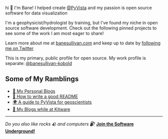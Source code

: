 hi :wave: I'm Bane! I helped create [@PyVista](https://github.com/pyvista) and my passion is open source software for data visualization

I'm a geophysicist/hydrologist by training, but I've found my niche in open source software development. Check out the following pinned projects to see some of the work I am most eager to share!

Learn more about me at [banesullivan.com](https://banesullivan.com/) and keep up to date by [following me on Twitter](https://twitter.com/banesullivan)

This is my primary, public profile for open source. My work profile is separate: [@banesullivan-kobold](https://github.com/banesullivan-kobold)

## Some of My Ramblings

- [📰 My Personal Blogs](https://medium.com/@banesullivan/)
- [📄 How to write a good README](https://github.com/banesullivan/README)
- [🌍 A guide to PyVista for geoscientists](https://banesullivan.com/pyvista/index.html)
- [🏢 My Blogs while at Kitware](https://www.kitware.com/author/bane-sullivan/)

---

*Do you also like rocks 🪨 and computers 🖥️?*
[**Join the Software Underground!**](https://swu.ng/slack)
